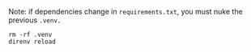 Note: if dependencies change in `requirements.txt`, you must nuke the previous `.venv.`

```console
rm -rf .venv
direnv reload
```